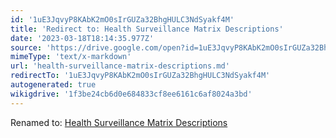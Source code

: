 ```yaml
---
id: '1uE3JqvyP8KAbK2mO0sIrGUZa32BhgHULC3NdSyakf4M'
title: 'Redirect to: Health Surveillance Matrix Descriptions'
date: '2023-03-18T18:14:35.977Z'
source: 'https://drive.google.com/open?id=1uE3JqvyP8KAbK2mO0sIrGUZa32BhgHULC3NdSyakf4M'
mimeType: 'text/x-markdown'
url: 'health-surveillance-matrix-descriptions.md'
redirectTo: '1uE3JqvyP8KAbK2mO0sIrGUZa32BhgHULC3NdSyakf4M'
autogenerated: true
wikigdrive: '1f3be24cb6d0e684833cf8ee6161c6af8024a3bd'
---
```

Renamed to: [Health Surveillance Matrix Descriptions](health-surveillance-matrix-descriptions.md)
